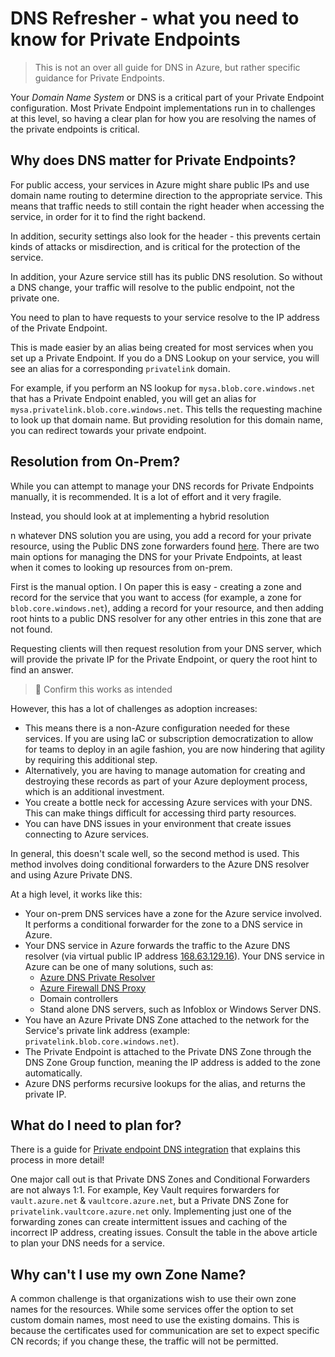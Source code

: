 # DNS Refresher -  what you need to know for Private Endpoints

> This is not an over all guide for DNS in Azure, but rather specific guidance for Private Endpoints.

Your *Domain Name System* or DNS is a critical part of your Private Endpoint configuration.  Most Private Endpoint implementations run in to challenges at this level, so having a clear plan for how you are resolving the names of the private endpoints is critical.

## Why does DNS matter for Private Endpoints?

For public access, your services in Azure might share public IPs and use domain name routing to determine direction to the appropriate service.  This means that traffic needs to still contain the right header when accessing the service, in order for it to find the right backend.

In addition, security settings also look for the header - this prevents certain kinds of attacks or misdirection, and is critical for the protection of the service.

In addition, your Azure service still has its public DNS resolution.  So without a DNS change, your traffic will resolve to the public endpoint, not the private one.

You need to plan to have requests to your service resolve to the IP address of the Private Endpoint.

This is made easier by an alias being created for most services when you set up a Private Endpoint.  If you do a DNS Lookup on your service, you will see an alias for a corresponding `privatelink` domain.

For example, if you perform an NS lookup for `mysa.blob.core.windows.net` that has a Private Endpoint enabled, you will get an alias for `mysa.privatelink.blob.core.windows.net`.  This tells the requesting machine to look up that domain name.  But providing resolution for this domain name, you can redirect towards your private endpoint.

## Resolution from On-Prem?

While you can attempt to manage your DNS records for Private Endpoints manually, it is recommended.  It is a lot of effort and it very fragile.

Instead, you should look at at implementing a hybrid resolution


n whatever DNS solution you are using, you add a record for your private resource, using the Public DNS zone forwarders found [here](https://learn.microsoft.com/azure/private-link/private-endpoint-dns#azure-services-dns-zone-configuration).
There are two main options for managing the DNS for your Private Endpoints, at least when it comes to looking up resources from on-prem.

First is the manual option.  I  On paper this is easy - creating a zone and record for the service that you want to access (for example, a zone for `blob.core.windows.net`), adding a record for your resource, and then adding root hints to a public DNS resolver for any other entries in this zone that are not found.

Requesting clients will then request resolution from your DNS server, which will provide the private IP for the Private Endpoint, or query the root hint to find an answer.

>🤢 Confirm this works as intended

However, this has a lot of challenges as adoption increases:

- This means there is a non-Azure configuration needed for these services.  If you are using IaC or subscription democratization to allow for teams to deploy in an agile fashion, you are now hindering that agility by requiring this additional step.
- Alternatively, you are having to manage automation for creating and destroying these records as part of your Azure deployment process, which is an additional investment.
- You create a bottle neck for accessing Azure services with your DNS.  This can make things difficult for accessing third party resources.
- You can have DNS issues in your environment that create issues connecting to Azure services.

In general, this doesn't scale well, so the second method is used.  This method involves doing conditional forwarders to the Azure DNS resolver and using Azure Private DNS.

At a high level, it works like this:

- Your on-prem DNS services have a zone for the Azure service involved.  It performs a conditional forwarder for the zone to a DNS service in Azure.
- Your DNS service in Azure forwards the traffic to the Azure DNS resolver (via virtual public IP address [168.63.129.16](https://learn.microsoft.com/azure/virtual-network/what-is-ip-address-168-63-129-16)).  Your DNS service in Azure can be one of many solutions, such as:
  - [Azure DNS Private Resolver](https://learn.microsoft.com/azure/dns/dns-private-resolver-overview)
  - [Azure Firewall DNS Proxy](https://learn.microsoft.com/azure/firewall/dns-details)
  - Domain controllers
  - Stand alone DNS servers, such as Infoblox or Windows Server DNS.
- You have an Azure Private DNS Zone attached to the network for the Service's private link address (example: `privatelink.blob.core.windows.net`).
- The Private Endpoint is attached to the Private DNS Zone through the DNS Zone Group function, meaning the IP address is added to the zone automatically.
- Azure DNS performs recursive lookups for the alias, and returns the private IP.

## What do I need to plan for?

There is a guide for [Private endpoint DNS integration](https://learn.microsoft.com/azure/private-link/private-endpoint-dns) that explains this process in more detail!

One major call out is that Private DNS Zones and Conditional Forwarders are not always 1:1.  For example, Key Vault requires forwarders for `vault.azure.net` & `vaultcore.azure.net`, but a Private DNS Zone for `privatelink.vaultcore.azure.net` only.  Implementing just one of the forwarding zones can create intermittent issues and caching of the incorrect IP address, creating issues.  Consult the table in the above article to plan your DNS needs for a service.

## Why can't I use my own Zone Name?

A common challenge is that organizations wish to use their own zone names for the resources.  While some services offer the option to set custom domain names, most need to use the existing domains.  This is because the certificates used for communication are set to expect specific CN records; if you change these, the traffic will not be permitted.

